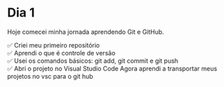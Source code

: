 # Dia 1

Hoje comecei minha jornada aprendendo Git e GitHub.

✅ Criei meu primeiro repositório  
✅ Aprendi o que é controle de versão  
✅ Usei os comandos básicos: git add, git commit e git push  
✅ Abri o projeto no Visual Studio Code
Agora aprendi a transportar meus projetos no vsc para o git hub